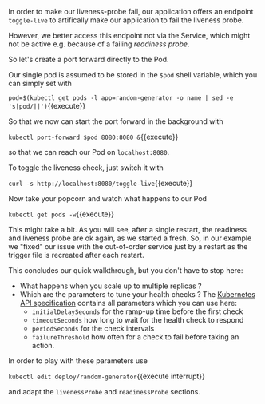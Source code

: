 In order to make our liveness-probe fail, our application offers an endpoint `toggle-live` to artifically make our application to fail the liveness probe.

However, we better access this endpoint not via the Service, which might not be active e.g. because of a failing _readiness probe_.

So let's create a port forward directly to the Pod.

Our single pod is assumed to be stored in the `$pod` shell variable, which you can simply set with

`pod=$(kubectl get pods -l app=random-generator -o name | sed -e 's|pod/||')`{{execute}}

So that we now can start the port forward in the background with

`kubectl port-forward $pod 8080:8080 &`{{execute}}

so that we can reach our Pod on `localhost:8080`.

To toggle the liveness check, just switch it with

`curl -s http://localhost:8080/toggle-live`{{execute}}

Now take your popcorn and watch what happens to our Pod

`kubectl get pods -w`{{execute}}

This might take a bit. As you will see, after a single restart, the readiness and liveness probe are ok again, as we started a fresh.
So, in our example we "fixed" our issue with the out-of-order service just by a restart as the trigger file is recreated after each restart.

This concludes our quick walkthrough, but you don't have to stop here:

* What happens when you scale up to multiple replicas ?
* Which are the parameters to tune your health checks ? The [Kubernetes API specification](https://kubernetes.io/docs/reference/generated/kubernetes-api/v1.16/#probe-v1-core) contains all parameters which you can use here:
  - `initialDelaySeconds` for the ramp-up time before the first check
  - `timeoutSeconds` how long to wait for the health check to respond
  - `periodSeconds` for the check intervals
  - `failureThreshold` how often for a check to fail before taking an action.

In order to play with these parameters use

`kubectl edit deploy/random-generator`{{execute interrupt}}

and adapt the `livenessProbe` and `readinessProbe` sections.
